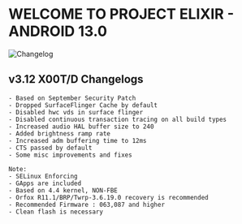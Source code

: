 # WELCOME TO PROJECT ELIXIR - ANDROID 13.0

![Changelog](https://i.imgur.com/VHEzeIF.png)

## v3.12 X00T/D Changelogs
```
- Based on September Security Patch
- Dropped SurfaceFlinger Cache by default
- Disabled hwc vds in surface flinger
- Disabled continuous transaction tracing on all build types
- Increased audio HAL buffer size to 240
- Added brightness ramp rate
- Increased adm buffering time to 12ms
- CTS passed by default
- Some misc improvements and fixes

Note: 
- SELinux Enforcing
- GApps are included
- Based on 4.4 kernel, NON-FBE
- Orfox R11.1/BRP/Twrp-3.6.19.0 recovery is recommended
- Recommended Firmware : 063,087 and higher
- Clean flash is necessary
```
